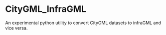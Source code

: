 # CityGML_InfraGML
An experimental python utility to convert CityGML datasets to infraGML and vice versa.
